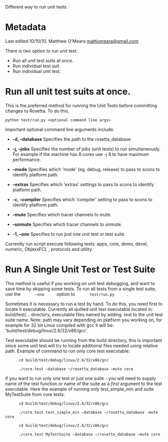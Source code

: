 <!-- --- title:  Run Unit Test -->Different way to run unit tests.

Metadata
========

Last edited 10/10/10. Matthew O'Meara [mattjomeara@gmail.com](#)

There is two option to run unit test:

-   Run all unit test suits at once.
-   Run individual test suit.
-   Run individual unit test.

Run all unit test suits at once.
================================

This is the preferred method for running the Unit Tests before committing changes to Rosetta. To do this,

```
python test/run.py <optional command line args>
```

Important optional command line arguments include:

-   **-d, –database** Specifies the path to the rosetta\_database.

-   **-j, –jobs** Specifies the number of jobs (unit tests) to run simultaneously. For example if the machine has 8 cores use -j 8 to have maximum performance.

-   **–mode** Specifies which 'mode' (eg. debug, release) to pass to scons to identify platform path.

-   **–extras** Specifies which 'extras' settings to pass to scons to identify platform path.

-   **-c, –compiler** Specifies which 'compiler' setting to pass to scons to identify platform path.

-   **–mute** Specifies which tracer channels to mute.

-   **–unmute** Specifies which tracer channels to unmute.

-   **-1, –one** Specifies to run just one unit test or test suite.

Currently run script execute following tests: apps, core, demo, devel, numeric, ObjexxFCL , protocols and utility.

Run A Single Unit Test or Test Suite
====================================

This method is useful if you working on unit test debugging, and want to save time by skipping some tests. To run all tests from a single test suite, use the `       –one      ` option to `       test/run.py      ` .

Sometimes it is necessary to run a test by hand. To do this, you need first to locate it executable. Currently all quilted unit test executable located in: build/test/... directory, executable files named by adding .test to the unit test suite name. Note: path may vary depending on platform you working on, for example for 32 bit Linux compiled with gcc it will be: 'build/test/debug/linux/2.6/32/x86/gcc'.

Test executable should be running from the build directory, this is important since some unit test will try to locate additional files needed using relative path. Example of command to run only core test executable:

`       cd build/test/debug/linux/2.6/32/x86/gcc      `

`       ./core.test –database ~/rosetta_database –mute core      `

If you want to run only one test or just one suite - you will need to supply name of the test function or name of the suite as a *first* argument to the test executable. Here the example of running only test\_simple\_min and suite MyTestSuite from core tests:

`       cd build/test/debug/linux/2.6/32/x86/gcc      `

`       ./core.test test_simple_min –database ~/rosetta_database –mute core      `

`       cd build/test/debug/linux/2.6/32/x86/gcc      `

`       ./core.test MyTestSuite –database ~/rosetta_database –mute core      `
